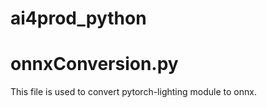 # ai4prod_python


# onnxConversion.py

This file is used to convert pytorch-lighting module to onnx. 



